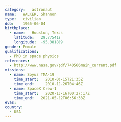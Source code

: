 ```yaml
---
category:	astronaut
name:	WALKER, Shannon
type:	civilian
dob:	1965-06-04
birthplace:
  - name:	Houston, Texas
    latitude:	29.775419
    longitude:	-95.381889
gender:	Female
qualifications:
  - PhD in space physics
references:
  - http://www.nasa.gov/pdf/740566main_current.pdf
missions:
  - name: Soyuz TMA-19
    time_start:   2010-06-15T21:35Z
    time_end:     2010-11-26T04:46Z
  - name: SpaceX Crew-1
    time_start:   2020-11-16T00:27:17Z
    time_end:	2021-05-02T06:56:33Z
evas:
country:
  - USA
---
```

